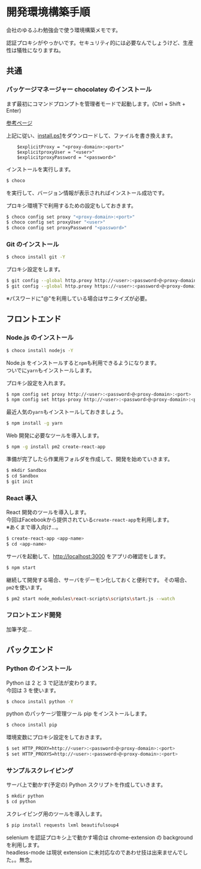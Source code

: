 # 開発環境構築手順

会社のゆるふわ勉強会で使う環境構築メモです。

認証プロキシがやっかいです。セキュリティ的には必要なんでしょうけど、生産性は犠牲になりますね。  

## 共通

### パッケージマネージャー chocolatey のインストール

まず最初にコマンドプロンプトを管理者モードで起動します。(Ctrl + Shift + Enter)  

[参考ページ](https://qiita.com/keita69sawada/items/5b7af117a313aae02399)  

上記に従い、[install.ps1](https://chocolatey.org/install.ps1)をダウンロードして、ファイルを書き換えます。  
```text
    $explicitProxy = "<proxy-domain>:<port>"
    $explicitproxyUser = "<user>"
    $explicitproxyPassword = "<password>"
```
インストールを実行します。  

```sh
$ choco
```  
を実行して、バージョン情報が表示されればインストール成功です。  

プロキシ環境下で利用するための設定もしておきます。  
```sh
$ choco config set proxy "<proxy-domain>:<port>"
$ choco config set proxyUser "<user>"
$ choco config set proxyPassword "<password>"
```

### Git のインストール

```sh
$ choco install git -Y
```

プロキシ設定をします。  
```sh
$ git config --global http.proxy http://<user>:<password>@<proxy-domain>:<port>
$ git config --global http.proxy https://<user>:<password>@<proxy-domain>:<port>
```
※パスワードに"@"を利用している場合はサニタイズが必要。  

## フロントエンド

### Node.js のインストール

```sh
$ choco install nodejs -Y
```

Node.js をインストールすると`npm`も利用できるようになります。  
ついでに`yarn`もインストールします。  

プロキシ設定を入れます。  

```sh
$ npm config set proxy http://<user>:<password>@<proxy-domain>:<port>
$ npm config set https-proxy http://<user>:<password>@<proxy-domain>:<port>
```

最近人気の`yarn`もインストールしておきましょう。  
```sh
$ npm install -g yarn
```

Web 開発に必要なツールを導入します。  
```sh
$ npm -g install pm2 create-react-app
```

準備が完了したら作業用フォルダを作成して、開発を始めていきます。  
```sh
$ mkdir Sandbox
$ cd Sandbox
$ git init
```

### React 導入

React 開発のツールを導入します。  
今回はFacebookから提供されている`create-react-app`を利用します。  
  ※あくまで導入向け…。  
```sh
$ create-react-app <app-name>
$ cd <app-name>
```

サーバを起動して、[http://localhost:3000](http://localhost:3000) をアプリの確認をします。  
```sh
$ npm start
```

継続して開発する場合、サーバをデーモン化しておくと便利です。
その場合、`pm2`を使います。  
```sh
$ pm2 start node_modules\react-scripts\scripts\start.js --watch
```

### フロントエンド開発

加筆予定...  

## バックエンド

### Python のインストール

Python は 2 と 3 で記法が変わります。  
今回は 3 を使います。  
```sh
$ choco install python -Y
```

python のパッケージ管理ツール pip をインストールします。  
```sh
$ choco install pip
```

環境変数にプロキシ設定をしておきます。  
```sh
$ set HTTP_PROXY=http://<user>:<password>@<proxy-domain>:<port>
$ set HTTP_PROXYS=http://<user>:<password>@<proxy-domain>:<port>
```

### サンプルスクレイピング

サーバ上で動かす(予定の) Python スクリプトを作成していきます。  

```sh
$ mkdir python
$ cd python
```

スクレイピング用のツールを導入します。  
```sh
$ pip install requests lxml beautifulsoup4
```
selenium を認証プロキシ上で動かす場合は chrome-extension の background を利用します。  
headless-mode は現状 extension に未対応なのであわせ技は出来ませんでした。。無念。  

